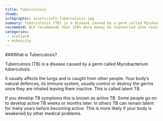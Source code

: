 ```yaml
---
title: Tuberculosis
thumb:
infographic: assets/info-Tuberculosis.jpg
summary: Tuberculosis (TB) is a disease caused by a germ called Mycobacterium tuberculosis.
recommend: BLF recommends that 150% more money be channelled into research on this important health issue
categories:
 - scotland 
 - ethnicity
---
```


###What is Tuberculosis?

Tuberculosis (TB) is a disease caused by a germ called Mycobacterium tuberculosis.

It usually affects the lungs and is caught from other people. Your body’s natural defences, its immune system, usually control or destroy the germs once they are inhaled leaving them inactive. This is called latent TB.

If you develop TB symptoms this is known as active TB. Some people go on to develop active TB weeks or months later. In others TB can remain latent for many years before becoming active. This is more likely if your body is weakened by other medical problems.

